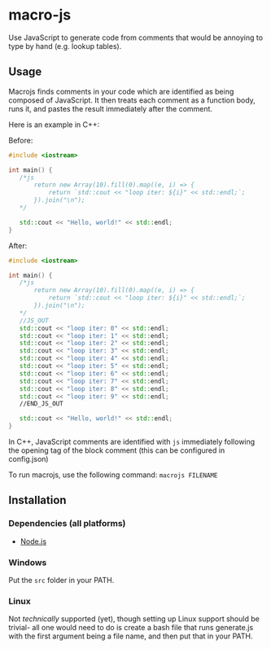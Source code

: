 # macro-js
 Use JavaScript to generate code from comments that would be annoying to type by hand (e.g. lookup tables).


## Usage
 Macrojs finds comments in your code which are identified as being composed of JavaScript. It then treats each comment as a function body, runs it, and pastes the result immediately after the comment.

 Here is an example in C++:

 Before:
 ```cpp
#include <iostream>

int main() {
    /*js
        return new Array(10).fill(0).map((e, i) => {
            return `std::cout << "loop iter: ${i}" << std::endl;`;
        }).join("\n");
    */

    std::cout << "Hello, world!" << std::endl;
}
 ```

 After:
 ```cpp
 #include <iostream>

int main() {
    /*js
        return new Array(10).fill(0).map((e, i) => {
            return `std::cout << "loop iter: ${i}" << std::endl;`;
        }).join("\n");
    */
    //JS_OUT
    std::cout << "loop iter: 0" << std::endl;
    std::cout << "loop iter: 1" << std::endl;
    std::cout << "loop iter: 2" << std::endl;
    std::cout << "loop iter: 3" << std::endl;
    std::cout << "loop iter: 4" << std::endl;
    std::cout << "loop iter: 5" << std::endl;
    std::cout << "loop iter: 6" << std::endl;
    std::cout << "loop iter: 7" << std::endl;
    std::cout << "loop iter: 8" << std::endl;
    std::cout << "loop iter: 9" << std::endl;
    //END_JS_OUT

    std::cout << "Hello, world!" << std::endl;
}
 ```

 In C++, JavaScript comments are identified with `js` immediately following the opening tag of the block comment (this can be configured in config.json)

 To run macrojs, use the following command:
 `macrojs FILENAME`
 

## Installation

### Dependencies (all platforms)
 - [Node.js](https://nodejs.org/en/)

### Windows
 Put the `src` folder in your PATH.
 
### Linux
 Not *technically* supported (yet), though setting up Linux support should be trivial- all one would need to do is create a bash file that runs generate.js with the first argument being a file name, and then put that in your PATH.